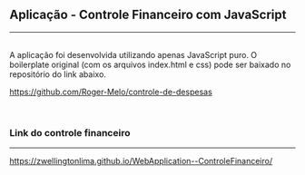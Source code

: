 ## Aplicação - Controle Financeiro com JavaScript
----------------
<br>
A aplicação foi desenvolvida utilizando apenas JavaScript puro. O boilerplate original (com os arquivos index.html e css) pode ser baixado no repositório do link abaixo.

<br>

https://github.com/Roger-Melo/controle-de-despesas

<br>

<h3>Link do controle financeiro</h3>

---------------------
https://zwellingtonlima.github.io/WebApplication--ControleFinanceiro/